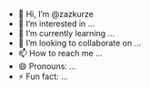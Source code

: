 - 👋 Hi, I’m @zazkurze
- 👀 I’m interested in ...
- 🌱 I’m currently learning ...
- 💞️ I’m looking to collaborate on ...
- 📫 How to reach me ...
- 😄 Pronouns: ...
- ⚡ Fun fact: ...

<!---
zazkurze/zazkurze is a ✨ special ✨ repository because its `README.md` (this file) appears on your GitHub profile.
You can click the Preview link to take a look at your changes.
--->
